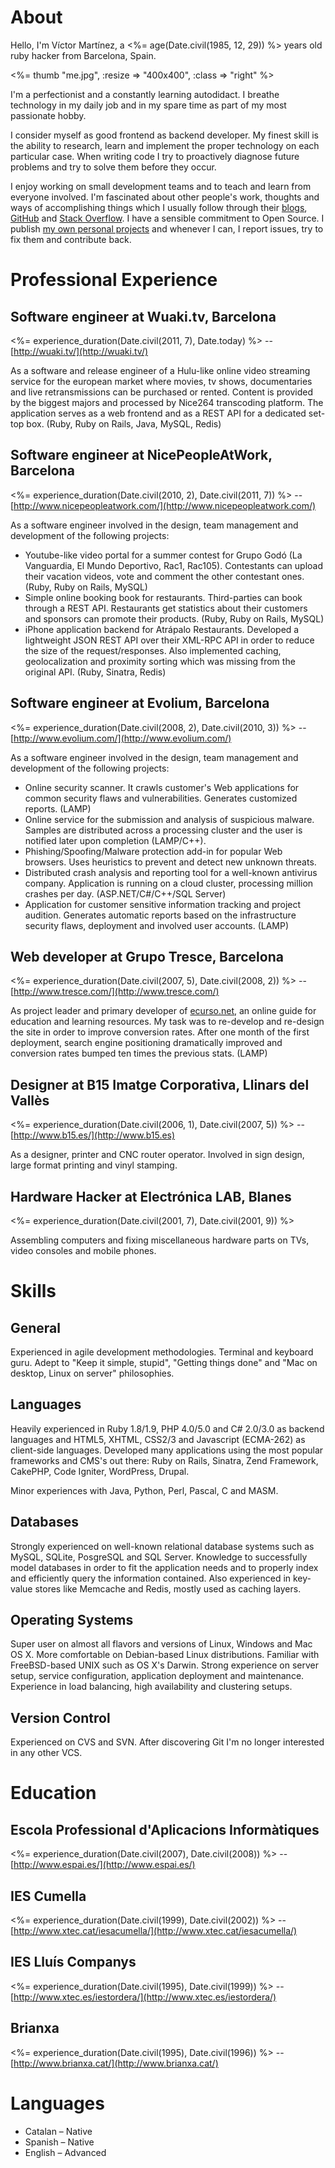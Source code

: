# About

Hello, I'm Víctor Martínez, a <%= age(Date.civil(1985, 12, 29)) %> years old ruby hacker from Barcelona, Spain.

<%= thumb "me.jpg", :resize => "400x400", :class => "right" %>

I'm a perfectionist and a constantly learning autodidact. I breathe technology in my daily job and in my spare time as part of my most passionate hobby.

I consider myself as good frontend as backend developer. My finest skill is the ability to research, learn and implement the proper technology on each particular case. 
When writing code I try to proactively diagnose future problems and try to solve them before they occur.

I enjoy working on small development teams and to teach and learn from everyone involved. I'm fascinated about other people's work, thoughts and ways of accomplishing things which I usually follow through their [blogs](http://www.google.com/reader/bundle/user/00328701256777536900/bundle/Programming), [GitHub](http://github.com/knoopx/) and [Stack Overflow](http://stackoverflow.com/users/62368/knoopx). I have a sensible commitment to Open Source. I publish [my own personal projects](http://github.com/knoopx) and whenever I can, I report issues, try to fix them and contribute back.


# Professional Experience

## Software engineer at Wuaki.tv, Barcelona
<%= experience_duration(Date.civil(2011, 7), Date.today) %> -- [http://wuaki.tv/](http://wuaki.tv/)

As a software and release engineer of a Hulu-like online video streaming service for the european market where movies, tv shows, documentaries and live retransmissions can be purchased or rented. Content is provided by the biggest majors and processed by Nice264 transcoding platform.
The application serves as a web frontend and as a REST API for a dedicated set-top box. (Ruby, Ruby on Rails, Java, MySQL, Redis)

## Software engineer at NicePeopleAtWork, Barcelona
<%= experience_duration(Date.civil(2010, 2), Date.civil(2011, 7)) %> -- [http://www.nicepeopleatwork.com/](http://www.nicepeopleatwork.com/)

As a software engineer involved in the design, team management and development of the following projects:

- Youtube-like video portal for a summer contest for Grupo Godó (La Vanguardia, El Mundo Deportivo, Rac1, Rac105). Contestants can upload their vacation videos, vote and comment the other contestant ones. (Ruby, Ruby on Rails, MySQL)
- Simple online booking book for restaurants. Third-parties can book through a REST API. Restaurants get statistics about their customers and sponsors can promote their products. (Ruby, Ruby on Rails, MySQL)
- iPhone application backend for Atrápalo Restaurants. Developed a lightweight JSON REST API over their XML-RPC API in order to reduce the size of the request/responses. Also implemented caching, geolocalization and proximity sorting which was missing from the original API. (Ruby, Sinatra, Redis)


## Software engineer at Evolium, Barcelona
<%= experience_duration(Date.civil(2008, 2), Date.civil(2010, 3)) %> -- [http://www.evolium.com/](http://www.evolium.com/)

As a software engineer involved in the design, team management and development of the following projects:

- Online security scanner. It crawls customer's Web applications for common security flaws and vulnerabilities. Generates customized reports. (LAMP)
- Online service for the submission and analysis of suspicious malware. Samples are distributed across a processing cluster and the user is notified later upon completion (LAMP/C++).
- Phishing/Spoofing/Malware protection add-in for popular Web browsers. Uses heuristics to prevent and detect new unknown threats.
- Distributed crash analysis and reporting tool for a well-known antivirus company. Application is running on a cloud cluster, processing million crashes per day. (ASP.NET/C#/C++/SQL Server)
- Application for customer sensitive information tracking and project audition. Generates automatic reports based on the infrastructure security flaws, deployment and involved user accounts. (LAMP)

## Web developer at Grupo Tresce, Barcelona
<%= experience_duration(Date.civil(2007, 5), Date.civil(2008, 2)) %> -- [http://www.tresce.com/](http://www.tresce.com/)

As project leader and primary developer of [ecurso.net](http://ecurso.net/), an online guide for education and learning resources.
My task was to re-develop and re-design the site in order to improve conversion rates. After one month of the first deployment, search engine positioning dramatically improved and conversion rates bumped ten times the previous stats. (LAMP)

## Designer at B15 Imatge Corporativa, Llinars del Vallès
<%= experience_duration(Date.civil(2006, 1), Date.civil(2007, 5)) %> -- [http://www.b15.es/](http://www.b15.es)

As a designer, printer and CNC router operator. Involved in sign design, large format printing and vinyl stamping.
  
## Hardware Hacker at Electrónica LAB, Blanes
<%= experience_duration(Date.civil(2001, 7), Date.civil(2001, 9)) %>

Assembling computers and fixing miscellaneous hardware parts on TVs, video consoles and mobile phones.

# Skills

## General

Experienced in agile development methodologies. Terminal and keyboard guru. Adept to "Keep it simple, stupid", "Getting things done" and "Mac on desktop, Linux on server" philosophies.

## Languages

Heavily experienced in Ruby 1.8/1.9, PHP 4.0/5.0 and C# 2.0/3.0 as backend languages and HTML5, XHTML, CSS2/3 and Javascript (ECMA-262) as client-side languages.
Developed many applications using the most popular frameworks and CMS's out there: Ruby on Rails, Sinatra, Zend Framework, CakePHP, Code Igniter, WordPress, Drupal.

Minor experiences with Java, Python, Perl, Pascal, C and MASM.

## Databases

Strongly experienced on well-known relational database systems such as MySQL, SQLite, PosgreSQL and SQL Server.
Knowledge to successfully model databases in order to fit the application needs and to properly index and efficiently query the information contained.
Also experienced in key-value stores like Memcache and Redis, mostly used as caching layers.

## Operating Systems

Super user on almost all flavors and versions of Linux, Windows and Mac OS X.
More comfortable on Debian-based Linux distributions. Familiar with FreeBSD-based UNIX such as OS X's Darwin.
Strong experience on server setup, service configuration, application deployment and maintenance. 
Experience in load balancing, high availability and clustering setups.

## Version Control

Experienced on CVS and SVN. After discovering Git I'm no longer interested in any other VCS.

# Education

## Escola Professional d'Aplicacions Informàtiques
<%= experience_duration(Date.civil(2007), Date.civil(2008)) %> -- [http://www.espai.es/](http://www.espai.es/)

## IES Cumella
<%= experience_duration(Date.civil(1999), Date.civil(2002)) %> -- [http://www.xtec.cat/iesacumella/](http://www.xtec.cat/iesacumella/)

## IES Lluís Companys
<%= experience_duration(Date.civil(1995), Date.civil(1999)) %> -- [http://www.xtec.es/iestordera/](http://www.xtec.es/iestordera/)

## Brianxa
<%= experience_duration(Date.civil(1995), Date.civil(1996)) %> -- [http://www.brianxa.cat/](http://www.brianxa.cat/)

# Languages

* Catalan – Native
* Spanish – Native
* English – Advanced